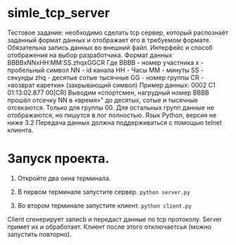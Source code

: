 # simle_tcp_server

Тестовое задание: необходимо сделать tcp сервер, который распознаёт заданный формат данных и отображает его в требуемом формате. Обязательна запись данных во внешний файл. Интерфейс и способ отображения на выбор разработчика. Формат данных BBBBxNNxHH:MM:SS.zhqxGGCR Где BBBB - номер участника x - пробельный символ NN - id канала HH - Часы MM - минуты SS - секунды zhq - десятые сотые тысячные GG - номер группы CR - «возврат каретки» (закрывающий символ) Пример данных: 0002 C1 01:13:02.877 00[CR] Выводим «спортсмен, нагрудный номер BBBB прошёл отсечку NN в «время»" до десятых, сотые и тысячные отсекаются. Только для группы 00. Для остальных групп данные не отображаются, но пишутся в лог полностью. Язык Python, версия не ниже 3.2 Передача данных должна поддерживаться с помощью telnet клиента.

# Запуск проекта.
1. Откройте два окна терминала.
2. В первом терминале запустите сервер.
`python server.py`

3. Во втором терминале запустите клиент.
`python client.py`

Client сгенерирует  записb и передаст данные по tcp протоколу. Server примет их и обработает. Клиент после этого отключаетсья (можно запустить повторно).
